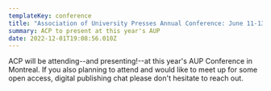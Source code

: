 ```yaml
---
templateKey: conference
title: "Association of University Presses Annual Conference: June 11-13, 2024"
summary: ACP to present at this year's AUP
date: 2022-12-01T19:08:56.010Z
---
```

ACP will be attending--and presenting!--at this year's AUP Conference in Montreal. If you also planning to attend and would like to meet up for some open access, digital publishing chat please don't hesitate to reach out.